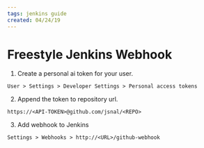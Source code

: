 ```yaml
---
tags: jenkins guide
created: 04/24/19
---
```

# Freestyle Jenkins Webhook

1) Create a personal ai token for your user.

`User > Settings > Developer Settings > Personal access tokens`

2) Append the token to repository url.

`https://<API-TOKEN>@github.com/jsnal/<REPO>`

3) Add webhook to Jenkins

`Settings > Webhooks > http://<URL>/github-webhook`
